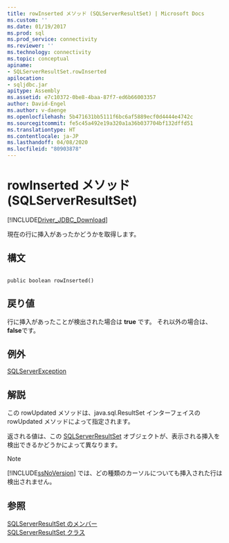 ```yaml
---
title: rowInserted メソッド (SQLServerResultSet) | Microsoft Docs
ms.custom: ''
ms.date: 01/19/2017
ms.prod: sql
ms.prod_service: connectivity
ms.reviewer: ''
ms.technology: connectivity
ms.topic: conceptual
apiname:
- SQLServerResultSet.rowInserted
apilocation:
- sqljdbc.jar
apitype: Assembly
ms.assetid: e7c10372-0be8-4baa-87f7-ed6b66003357
author: David-Engel
ms.author: v-daenge
ms.openlocfilehash: 5b471631bb5111f6bc6af5889ecf0d4444e4742c
ms.sourcegitcommit: fe5c45a492e19a320a1a36b037704bf132dffd51
ms.translationtype: HT
ms.contentlocale: ja-JP
ms.lasthandoff: 04/08/2020
ms.locfileid: "80903878"
---
```

# <a name="rowinserted-method-sqlserverresultset"></a>rowInserted メソッド (SQLServerResultSet)
[!INCLUDE[Driver_JDBC_Download](../../../includes/driver_jdbc_download.md)]

  現在の行に挿入があったかどうかを取得します。  
  
## <a name="syntax"></a>構文  
  
```  
  
public boolean rowInserted()  
```  
  
## <a name="return-value"></a>戻り値  
 行に挿入があったことが検出された場合は **true** です。 それ以外の場合は、 **false**です。  
  
## <a name="exceptions"></a>例外  
 [SQLServerException](../../../connect/jdbc/reference/sqlserverexception-class.md)  
  
## <a name="remarks"></a>解説  
 この rowUpdated メソッドは、java.sql.ResultSet インターフェイスの rowUpdated メソッドによって指定されます。  
  
 返される値は、この [SQLServerResultSet](../../../connect/jdbc/reference/sqlserverresultset-class.md) オブジェクトが、表示される挿入を検出できるかどうかによって異なります。  
  
> [!NOTE]  
>  [!INCLUDE[ssNoVersion](../../../includes/ssnoversion-md.md)] では、どの種類のカーソルについても挿入された行は検出されません。  
  
## <a name="see-also"></a>参照  
 [SQLServerResultSet のメンバー](../../../connect/jdbc/reference/sqlserverresultset-members.md)   
 [SQLServerResultSet クラス](../../../connect/jdbc/reference/sqlserverresultset-class.md)  
  
  
